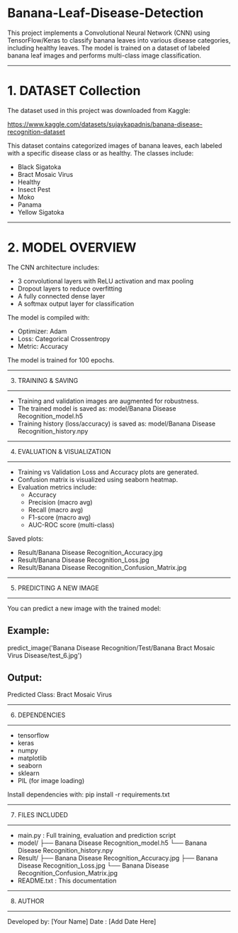 # Banana-Leaf-Disease-Detection
This project implements a Convolutional Neural Network (CNN) 
using TensorFlow/Keras to classify banana leaves into 
various disease categories, including healthy leaves. The 
model is trained on a dataset of labeled banana leaf images 
and performs multi-class image classification.

---
# 1. DATASET Collection 

The dataset used in this project was downloaded from Kaggle:

https://www.kaggle.com/datasets/sujaykapadnis/banana-disease-recognition-dataset

This dataset contains categorized images of banana leaves, each labeled with a specific disease class or as healthy. The classes include:

- Black Sigatoka
- Bract Mosaic Virus
- Healthy
- Insect Pest
- Moko
- Panama
- Yellow Sigatoka
---
# 2. MODEL OVERVIEW

The CNN architecture includes:
- 3 convolutional layers with ReLU activation and max pooling
- Dropout layers to reduce overfitting
- A fully connected dense layer
- A softmax output layer for classification

The model is compiled with:
- Optimizer: Adam
- Loss: Categorical Crossentropy
- Metric: Accuracy

The model is trained for 100 epochs.

-----------------------------------------------------------
3. TRAINING & SAVING
-----------------------------------------------------------
- Training and validation images are augmented for robustness.
- The trained model is saved as:
    model/Banana Disease Recognition_model.h5
- Training history (loss/accuracy) is saved as:
    model/Banana Disease Recognition_history.npy

-----------------------------------------------------------
4. EVALUATION & VISUALIZATION
-----------------------------------------------------------
- Training vs Validation Loss and Accuracy plots are generated.
- Confusion matrix is visualized using seaborn heatmap.
- Evaluation metrics include:
    - Accuracy
    - Precision (macro avg)
    - Recall (macro avg)
    - F1-score (macro avg)
    - AUC-ROC score (multi-class)

Saved plots:
- Result/Banana Disease Recognition_Accuracy.jpg
- Result/Banana Disease Recognition_Loss.jpg
- Result/Banana Disease Recognition_Confusion_Matrix.jpg

-----------------------------------------------------------
5. PREDICTING A NEW IMAGE
-----------------------------------------------------------
You can predict a new image with the trained model:

Example:
---------
predict_image('Banana Disease Recognition/Test/Banana Bract Mosaic Virus Disease/test_6.jpg')

Output:
---------
Predicted Class: Bract Mosaic Virus

-----------------------------------------------------------
6. DEPENDENCIES
-----------------------------------------------------------
- tensorflow
- keras
- numpy
- matplotlib
- seaborn
- sklearn
- PIL (for image loading)

Install dependencies with:
pip install -r requirements.txt

-----------------------------------------------------------
7. FILES INCLUDED
-----------------------------------------------------------
- main.py                       : Full training, evaluation and prediction script
- model/
    ├── Banana Disease Recognition_model.h5
    └── Banana Disease Recognition_history.npy
- Result/
    ├── Banana Disease Recognition_Accuracy.jpg
    ├── Banana Disease Recognition_Loss.jpg
    └── Banana Disease Recognition_Confusion_Matrix.jpg
- README.txt                    : This documentation

-----------------------------------------------------------
8. AUTHOR
-----------------------------------------------------------
Developed by: [Your Name]
Date       : [Add Date Here]

